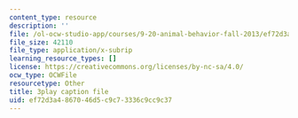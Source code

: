 ```yaml
---
content_type: resource
description: ''
file: /ol-ocw-studio-app/courses/9-20-animal-behavior-fall-2013/ef72d3a4867046d5c9c73336c9cc9c37_472233.srt
file_size: 42110
file_type: application/x-subrip
learning_resource_types: []
license: https://creativecommons.org/licenses/by-nc-sa/4.0/
ocw_type: OCWFile
resourcetype: Other
title: 3play caption file
uid: ef72d3a4-8670-46d5-c9c7-3336c9cc9c37
---
```

